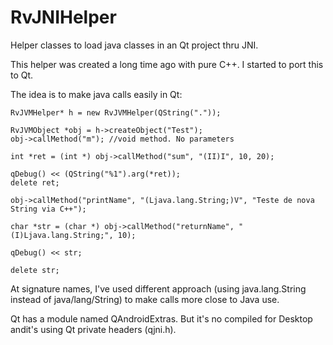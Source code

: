 RvJNIHelper
===========

Helper classes to load java classes in an Qt project thru JNI.

This helper was created a long time ago with pure C++. I started to port this to Qt.

The idea is to make java calls easily in Qt:

    RvJVMHelper* h = new RvJVMHelper(QString("."));

    RvJVMObject *obj = h->createObject("Test");
    obj->callMethod("m"); //void method. No parameters
    
    int *ret = (int *) obj->callMethod("sum", "(II)I", 10, 20); 
    
    qDebug() << (QString("%1").arg(*ret));
    delete ret;

    obj->callMethod("printName", "(Ljava.lang.String;)V", "Teste de nova String via C++");

    char *str = (char *) obj->callMethod("returnName", "(I)Ljava.lang.String;", 10);

    qDebug() << str;

    delete str;


At signature names, I've used different approach (using java.lang.String instead of java/lang/String) to make calls more close to Java use.

Qt has a module named QAndroidExtras. But it's no compiled for Desktop andit's using Qt private headers (qjni.h).

